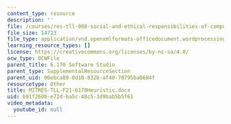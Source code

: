 ```yaml
---
content_type: resource
description: ''
file: /courses/res-tll-008-social-and-ethical-responsibilities-of-computing-serc/b91f260be72dba5c48c53d9bab5b5f61_MITRES-TLL-008F21-6170Heuristic.docx
file_size: 14723
file_type: application/vnd.openxmlformats-officedocument.wordprocessingml.document
learning_resource_types: []
license: https://creativecommons.org/licenses/by-nc-sa/4.0/
ocw_type: OCWFile
parent_title: 6.170 Software Studio
parent_type: SupplementalResourceSection
parent_uid: 00ebca89-0d18-832b-af40-78795ba0684f
resourcetype: Other
title: MITRES-TLL-F21-6170Heuristic.docx
uid: b91f260b-e72d-ba5c-48c5-3d9bab5b5f61
video_metadata:
  youtube_id: null
---
```

